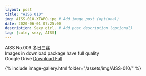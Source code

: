```yaml
---
layout: post
title: "AISS 010"
img: AISS-010-XTAPO.jpg # Add image post (optional)
date: 2020-06-01 07:25:00
description: Sexy girl. # Add post description (optional)
tag: [cute, sexy, AISS]
---
```

AISS No.009 冬日三丝   
Images in download package have full quality                    
Google Drive [Download Full](http://gestyy.com/e064og)

{% include image-gallery.html folder="/assets/img/AISS-010/" %}
